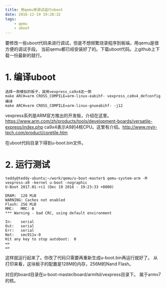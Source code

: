 ```yaml
---
title: 用qemu来调试运行uboot
date: 2016-12-19 19:28:32
tags:
	- qemu
	- uboot
---
```

要修改一些uboot代码来进行调试，但是不想频繁烧录程序到板端，用qemu是很方便的调试手段。
当前qemu都已经安装好了的。下载uboot代码。上github上下载一份最新的就行。
# 1. 编译uboot
```
选择一款模拟的板子，就用vexpress_ca9x4这一款
make ARCH=arm CROSS_COMPILE=arm-linux-eabihf- vexpress_ca9x4_defconfig
编译
make ARCH=arm CROSS_COMPILE=arm-linux-gnueabihf- -j12
```
vexpress系列是ARM官方推出的开发板，介绍在这里。https://www.arm.com/zh/products/tools/development-boards/versatile-express/index.php
ca9x4表示A9的4核CPU。这里有介绍。http://www.myir-tech.com/product/coretile.htm

在uboot代码目录下得到u-boot.bin文件。

# 2. 运行测试
```
teddy@teddy-ubuntu:~/work/qemu/u-boot-master$ qemu-system-arm -M vexpress-a9 -kernel u-boot -nographic 
U-Boot 2017.01-rc1 (Dec 19 2016 - 19:23:33 +0800)

DRAM:  128 MiB
WARNING: Caches not enabled
Flash: 256 MiB
MMC:   MMC: 0
*** Warning - bad CRC, using default environment

In:    serial
Out:   serial
Err:   serial
Net:   smc911x-0
Hit any key to stop autoboot:  0 
=> 
=> 
```
这样就运行起来了。你改了代码只需要再重新生成u-boot.bin再运行就好了。
从打印来看，这块板子的配置是128M的内存，256M的Nand Flash。


对应的board目录在u-boot-master/board/armltd/vexpress目录下。
属于armv7的核。



